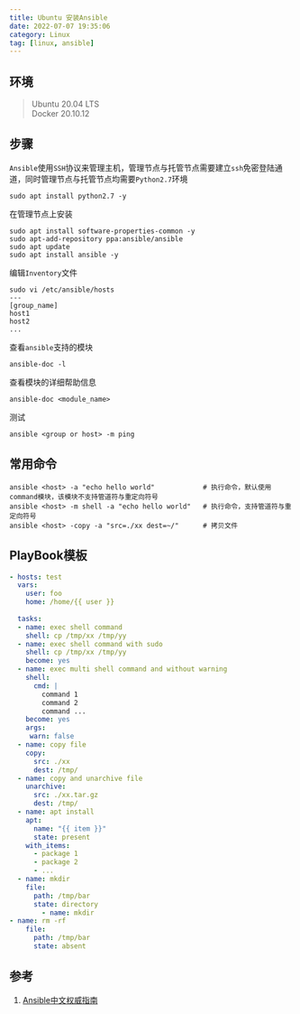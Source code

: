 ```yaml
---
title: Ubuntu 安装Ansible
date: 2022-07-07 19:35:06
category: Linux
tag: [linux, ansible]
---
```


## 环境
> Ubuntu 20.04 LTS  
> Docker 20.10.12  

## 步骤
`Ansible`使用`SSH`协议来管理主机，管理节点与托管节点需要建立`ssh`免密登陆通道，同时管理节点与托管节点均需要`Python2.7`环境  
```shell
sudo apt install python2.7 -y
```

在管理节点上安装
```shell
sudo apt install software-properties-common -y
sudo apt-add-repository ppa:ansible/ansible
sudo apt update 
sudo apt install ansible -y
```

编辑`Inventory`文件
```shell
sudo vi /etc/ansible/hosts
---
[group_name]
host1
host2
...
```

查看`ansible`支持的模块
```shell
ansible-doc -l
```

查看模块的详细帮助信息
```shell
ansible-doc <module_name>
```

测试
```shell
ansible <group or host> -m ping
```

## 常用命令
```shell
ansible <host> -a "echo hello world"            # 执行命令，默认使用command模块，该模块不支持管道符与重定向符号
ansible <host> -m shell -a "echo hello world"   # 执行命令，支持管道符与重定向符号
ansible <host> -copy -a "src=./xx dest=~/"      # 拷贝文件
```

## PlayBook模板
```yaml
- hosts: test
  vars:
    user: foo
    home: /home/{{ user }}
  
  tasks:
  - name: exec shell command
    shell: cp /tmp/xx /tmp/yy
  - name: exec shell command with sudo
    shell: cp /tmp/xx /tmp/yy
    become: yes
  - name: exec multi shell command and without warning
    shell:
      cmd: |
        command 1
        command 2
        command ...
    become: yes
    args:
     warn: false
  - name: copy file
    copy:
      src: ./xx
      dest: /tmp/
  - name: copy and unarchive file
    unarchive: 
      src: ./xx.tar.gz
      dest: /tmp/
  - name: apt install
    apt:
      name: "{{ item }}"
      state: present
    with_items:
      - package 1
      - package 2
      - ...
  - name: mkdir
    file:
      path: /tmp/bar
      state: directory
        - name: mkdir
- name: rm -rf
    file:
      path: /tmp/bar
      state: absent
```

## 参考
1. [Ansible中文权威指南](https://ansible-tran.readthedocs.io/en/latest/)
